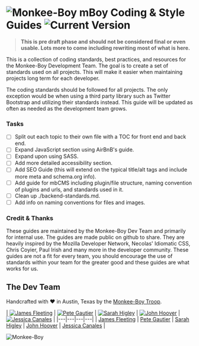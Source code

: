 ![Monkee-Boy](https://dujrsrsgsd3nh.cloudfront.net/img/emoticons/113009/mboy-1403710932.jpg) mBoy Coding & Style Guides ![Current Version](https://img.shields.io/badge/version-0.0.0--alpha-green.svg)
==============

> **This is pre draft phase and should not be considered final or even usable. Lots more to come including rewriting most of what is here.**

This is a collection of coding standards, best practices, and resources for the Monkee-Boy Development Team. The goal is to create a set of standards used on all projects. This will make it easier when maintaining projects long term for each developer.

The coding standards should be followed for all projects. The only exception would be when using a third party library such as Twitter Bootstrap and utilizing their standards instead. This guide will be updated as often as needed as the development team grows.

### Tasks

* [ ] Split out each topic to their own file with a TOC for front end and back end.
* [ ] Expand JavaScript section using AirBnB's guide.
* [ ] Expand upon using SASS.
* [ ] Add more detailed accessibility section.
* [ ] Add SEO Guide (this will extend on the typical title/alt tags and include more meta and schema.org info).
* [ ] Add guide for mbCMS including plugin/file structure, naming convention of plugins and urls, and standards used in it.
* [ ] Clean up ./backend-standards.md.
* [ ] Add info on naming conventions for files and images.

### Credit & Thanks

These guides are maintained by the Monkee-Boy Dev Team and primarily for internal use. The guides are made public on github to share. They are heavily inspired by the Mozilla Developer Network, Necolas' Idiomatic CSS, Chris Coyier, Paul Irish and many more in the developer community. These guides are not a fit for every team, you should encourage the use of standards within your team for the greater good and these guides are what works for us.

## The Dev Team

Handcrafted with ♥ in Austin, Texas by the [Monkee-Boy Troop](http://www.monkee-boy.com/about/the-troop.php).

| [![James Fleeting](https://avatars0.githubusercontent.com/u/23062?s=100)](https://github.com/fleeting) | [![Pete Gautier](https://avatars3.githubusercontent.com/u/5394199?s=100)](https://github.com/pgautier404) | [![Sarah Higley](https://avatars3.githubusercontent.com/u/3819570?s=100)](https://github.com/smhigley) | [![John Hoover](https://avatars2.githubusercontent.com/u/48278?s=100)](https://github.com/defvayne23) | [![Jessica Canales](https://avatars3.githubusercontent.com/u/6892358?s=100)](https://github.com/jesscanales) |
|---|---|---|---|
| [James Fleeting](http://github.com/fleeting) | [Pete Gautier](https://github.com/pgautier404) | [Sarah Higley](https://github.com/smhigley) | [John Hoover](https://github.com/defvayne23) | [Jessica Canales](https://github.com/jesscanales) |

![Monkee-Boy](http://www.monkee-boy.com/img/logo-withtag-vertical-dark.jpg)
